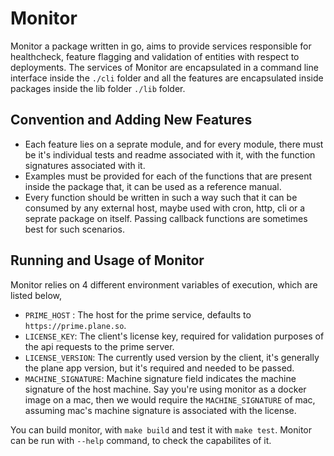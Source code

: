 
# Monitor
Monitor a package written in go, aims to provide services responsible for
healthcheck, feature flagging and validation of entities with respect to
deployments. The services of Monitor are encapsulated in a command line
interface inside the `./cli` folder and all the features are encapsulated 
inside packages inside the lib folder `./lib` folder. 

## Convention and Adding New Features
- Each feature lies on a seprate module, and for every module, there 
  must be it's individual tests and readme associated with it, with the
  function signatures associated with it.
- Examples must be provided for each of the functions that are present inside
  the package that, it can be used as a reference manual.
- Every function should be written in such a way such that it can be consumed by
  any external host, maybe used with cron, http, cli or a seprate package on
  itself. Passing callback functions are sometimes best for such scenarios.

## Running and Usage of Monitor
Monitor relies on 4 different environment variables of execution, which are
listed below, 
- `PRIME_HOST` : The host for the prime service, defaults to
  `https://prime.plane.so`.
- `LICENSE_KEY`:  The client's license key, required for validation purposes of
  the api requests to the prime server.
- `LICENSE_VERSION`: The currently used version by the client, it's generally
  the plane app version, but it's required and needed to be passed.
- `MACHINE_SIGNATURE`: Machine signature field indicates the machine signature
  of the host machine. Say you're using monitor as a docker image on a mac, then
  we would require the `MACHINE_SIGNATURE` of mac, assuming mac's machine
  signature is associated with the license.

You can build monitor, with `make build` and test it with `make test`. Monitor
can be run with `--help` command, to check the capabilites of it.
